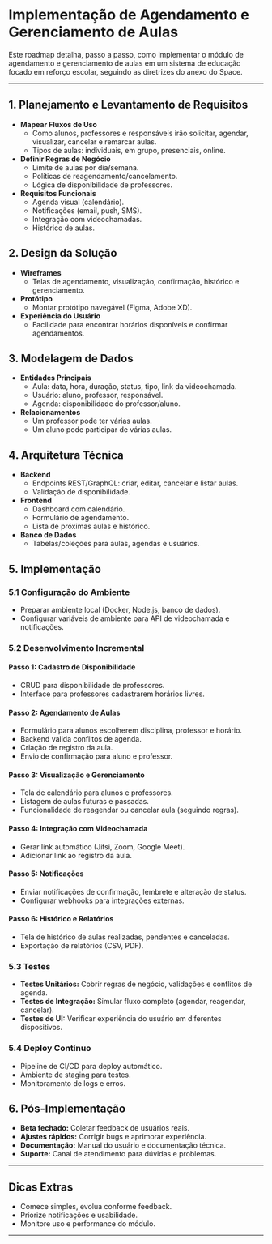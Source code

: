# Implementação de Agendamento e Gerenciamento de Aulas

Este roadmap detalha, passo a passo, como implementar o módulo de agendamento e gerenciamento de aulas em um sistema de educação focado em reforço escolar, seguindo as diretrizes do anexo do Space.

---

## 1. Planejamento e Levantamento de Requisitos

- **Mapear Fluxos de Uso**
  - Como alunos, professores e responsáveis irão solicitar, agendar, visualizar, cancelar e remarcar aulas.
  - Tipos de aulas: individuais, em grupo, presenciais, online.
- **Definir Regras de Negócio**
  - Limite de aulas por dia/semana.
  - Políticas de reagendamento/cancelamento.
  - Lógica de disponibilidade de professores.
- **Requisitos Funcionais**
  - Agenda visual (calendário).
  - Notificações (email, push, SMS).
  - Integração com videochamadas.
  - Histórico de aulas.

## 2. Design da Solução

- **Wireframes**
  - Telas de agendamento, visualização, confirmação, histórico e gerenciamento.
- **Protótipo**
  - Montar protótipo navegável (Figma, Adobe XD).
- **Experiência do Usuário**
  - Facilidade para encontrar horários disponíveis e confirmar agendamentos.

## 3. Modelagem de Dados

- **Entidades Principais**
  - Aula: data, hora, duração, status, tipo, link da videochamada.
  - Usuário: aluno, professor, responsável.
  - Agenda: disponibilidade do professor/aluno.
- **Relacionamentos**
  - Um professor pode ter várias aulas.
  - Um aluno pode participar de várias aulas.

## 4. Arquitetura Técnica

- **Backend**
  - Endpoints REST/GraphQL: criar, editar, cancelar e listar aulas.
  - Validação de disponibilidade.
- **Frontend**
  - Dashboard com calendário.
  - Formulário de agendamento.
  - Lista de próximas aulas e histórico.
- **Banco de Dados**
  - Tabelas/coleções para aulas, agendas e usuários.

## 5. Implementação

### 5.1 Configuração do Ambiente

- Preparar ambiente local (Docker, Node.js, banco de dados).
- Configurar variáveis de ambiente para API de videochamada e notificações.

### 5.2 Desenvolvimento Incremental

#### Passo 1: Cadastro de Disponibilidade

- CRUD para disponibilidade de professores.
- Interface para professores cadastrarem horários livres.

#### Passo 2: Agendamento de Aulas

- Formulário para alunos escolherem disciplina, professor e horário.
- Backend valida conflitos de agenda.
- Criação de registro da aula.
- Envio de confirmação para aluno e professor.

#### Passo 3: Visualização e Gerenciamento

- Tela de calendário para alunos e professores.
- Listagem de aulas futuras e passadas.
- Funcionalidade de reagendar ou cancelar aula (seguindo regras).

#### Passo 4: Integração com Videochamada

- Gerar link automático (Jitsi, Zoom, Google Meet).
- Adicionar link ao registro da aula.

#### Passo 5: Notificações

- Enviar notificações de confirmação, lembrete e alteração de status.
- Configurar webhooks para integrações externas.

#### Passo 6: Histórico e Relatórios

- Tela de histórico de aulas realizadas, pendentes e canceladas.
- Exportação de relatórios (CSV, PDF).

### 5.3 Testes

- **Testes Unitários:** Cobrir regras de negócio, validações e conflitos de agenda.
- **Testes de Integração:** Simular fluxo completo (agendar, reagendar, cancelar).
- **Testes de UI:** Verificar experiência do usuário em diferentes dispositivos.

### 5.4 Deploy Contínuo

- Pipeline de CI/CD para deploy automático.
- Ambiente de staging para testes.
- Monitoramento de logs e erros.

## 6. Pós-Implementação

- **Beta fechado:** Coletar feedback de usuários reais.
- **Ajustes rápidos:** Corrigir bugs e aprimorar experiência.
- **Documentação:** Manual do usuário e documentação técnica.
- **Suporte:** Canal de atendimento para dúvidas e problemas.

---

## Dicas Extras

- Comece simples, evolua conforme feedback.
- Priorize notificações e usabilidade.
- Monitore uso e performance do módulo.

---